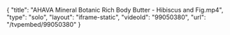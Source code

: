 {
    "title": "AHAVA Mineral Botanic Rich Body Butter - Hibiscus and Fig.mp4",
    "type": "solo",
    "layout": "iframe-static",
    "videoId": "99050380",
    "url": "\/tvpembed\/99050380"
}